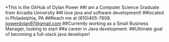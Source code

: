 *This is the GitHub of Dylan Power
##I am a Computer Science Graduate from Arcadia University
##I love java and software development!
##located in Philadelphia, PA
##Reach me at (610)405-7808. powerdylan97@gmail.com
##Currently working as a Small Business Manager, looking to start
##a career in Java development.
##Ultimate goal of becoming a full-stack java developer!

<!---
powerdylan97/powerdylan97 is a ✨ special ✨ repository because its `README.md` (this file) appears on your GitHub profile.
You can click the Preview link to take a look at your changes.
--->
